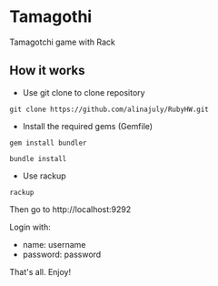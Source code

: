 # Tamagothi

Tamagotchi game with Rack

## How it works

* Use git clone to clone repository 

`git clone https://github.com/alinajuly/RubyHW.git`

* Install the required gems (Gemfile)

`gem install bundler`

`bundle install`

* Use rackup

`rackup`

Then go to http://localhost:9292

Login with:
* name: username
* password: password

That's all. Enjoy!